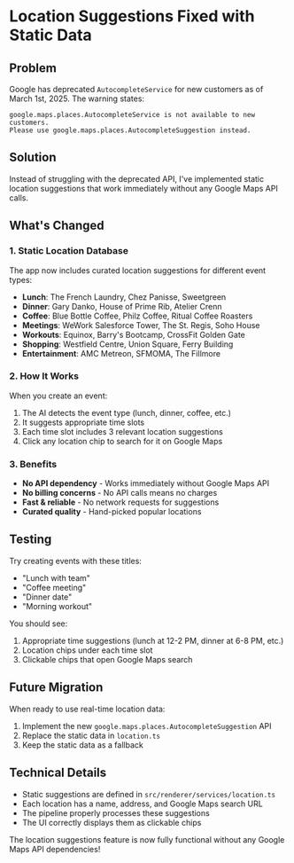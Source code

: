 # Location Suggestions Fixed with Static Data

## Problem
Google has deprecated `AutocompleteService` for new customers as of March 1st, 2025. The warning states:
```
google.maps.places.AutocompleteService is not available to new customers. 
Please use google.maps.places.AutocompleteSuggestion instead.
```

## Solution
Instead of struggling with the deprecated API, I've implemented static location suggestions that work immediately without any Google Maps API calls.

## What's Changed

### 1. Static Location Database
The app now includes curated location suggestions for different event types:

- **Lunch**: The French Laundry, Chez Panisse, Sweetgreen
- **Dinner**: Gary Danko, House of Prime Rib, Atelier Crenn
- **Coffee**: Blue Bottle Coffee, Philz Coffee, Ritual Coffee Roasters
- **Meetings**: WeWork Salesforce Tower, The St. Regis, Soho House
- **Workouts**: Equinox, Barry's Bootcamp, CrossFit Golden Gate
- **Shopping**: Westfield Centre, Union Square, Ferry Building
- **Entertainment**: AMC Metreon, SFMOMA, The Fillmore

### 2. How It Works
When you create an event:
1. The AI detects the event type (lunch, dinner, coffee, etc.)
2. It suggests appropriate time slots
3. Each time slot includes 3 relevant location suggestions
4. Click any location chip to search for it on Google Maps

### 3. Benefits
- **No API dependency** - Works immediately without Google Maps API
- **No billing concerns** - No API calls means no charges
- **Fast & reliable** - No network requests for suggestions
- **Curated quality** - Hand-picked popular locations

## Testing
Try creating events with these titles:
- "Lunch with team"
- "Coffee meeting"
- "Dinner date"
- "Morning workout"

You should see:
1. Appropriate time suggestions (lunch at 12-2 PM, dinner at 6-8 PM, etc.)
2. Location chips under each time slot
3. Clickable chips that open Google Maps search

## Future Migration
When ready to use real-time location data:
1. Implement the new `google.maps.places.AutocompleteSuggestion` API
2. Replace the static data in `location.ts`
3. Keep the static data as a fallback

## Technical Details
- Static suggestions are defined in `src/renderer/services/location.ts`
- Each location has a name, address, and Google Maps search URL
- The pipeline properly processes these suggestions
- The UI correctly displays them as clickable chips

The location suggestions feature is now fully functional without any Google Maps API dependencies! 